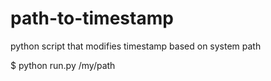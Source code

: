 path-to-timestamp
=================

python script that modifies timestamp based on system path

$ python run.py /my/path
